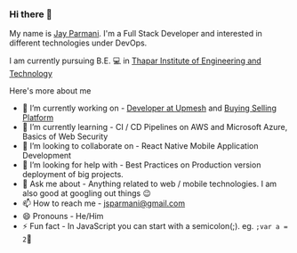 ### Hi there 👋
My name is [Jay Parmani](https://linkedin.com/in/jsparmani). I'm a Full Stack Developer and interested in different technologies under DevOps. 

I am currently pursuing B.E. 💻 in [Thapar Institute of Engineering and Technology](https://thapar.edu)

Here's more about me

- 🔭 I’m currently working on - [Developer at Upmesh](http://upmesh.io) and [Buying Selling Platform](https://github.com/developer-student-club-thapar/buying_selling_devops)
- 🌱 I’m currently learning - CI / CD Pipelines on AWS and Microsoft Azure, Basics of Web Security
- 👯 I’m looking to collaborate on - React Native Mobile Application Development
- 🤔 I’m looking for help with - Best Practices on Production version deployment of big projects.
- 💬 Ask me about - Anything related to web / mobile technologies. I am also good at googling out things 😉 
- 📫 How to reach me - jsparmani@gmail.com
- 😄 Pronouns - He/Him
- ⚡ Fun fact - In JavaScript you can start with a semicolon(;). eg. `;var a = 2`🙂
